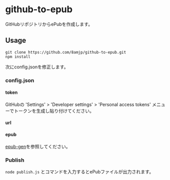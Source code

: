 github-to-epub
=========

GitHubリポジトリからePubを作成します。

## Usage

```
git clone https://github.com/8amjp/github-to-epub.git
npm install
```

次にconfig.jsonを修正します。

### config.json

#### token
GitHubの 'Settings' > 'Developer settings' > 'Personal access tokens' メニューでトークンを生成し貼り付けてください。

#### url

#### epub
[epub-gen](https://github.com/cyrilis/epub-gen)を参照してください。

### Publish

`node publish.js` とコマンドを入力するとePubファイルが出力されます。
